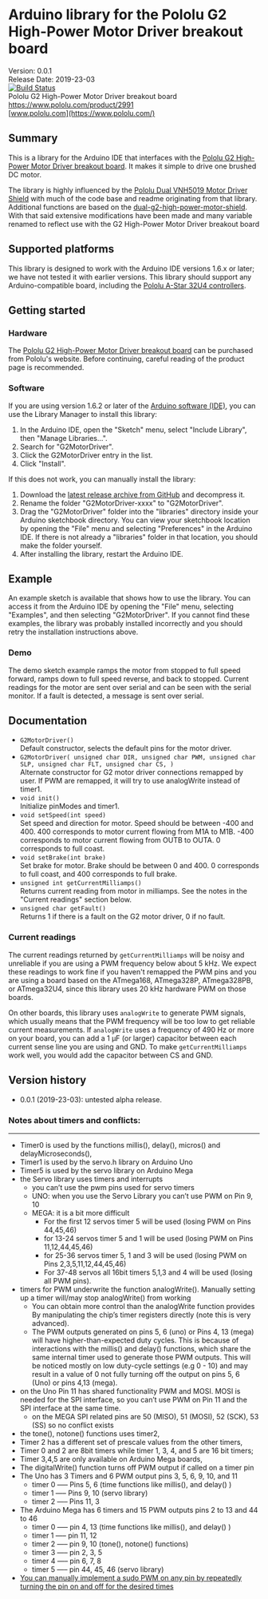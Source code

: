 # Arduino library for the Pololu G2 High-Power Motor Driver breakout board

Version: 0.0.1<br>
Release Date: 2019-23-03<br>
[![Build Status](https://travis-ci.org/photodude/G2MotorDriver.svg?branch=master)](https://travis-ci.org/photodude/G2MotorDriver)<br>
Pololu G2 High-Power Motor Driver breakout board https://www.pololu.com/product/2991<br>
[www.pololu.com](https://www.pololu.com/)

## Summary

This is a library for the Arduino IDE that interfaces with the [Pololu G2 High-Power Motor Driver breakout board](https://www.pololu.com/product/2991).
It makes it simple to drive one brushed DC motor.

The library is highly influenced by the [Pololu Dual VNH5019 Motor Driver Shield](https://github.com/pololu/dual-vnh5019-motor-shield) with much of the code base and readme originating from that library. Additional functions are based on the [dual-g2-high-power-motor-shield](https://github.com/pololu/dual-g2-high-power-motor-shield). With that said extensive modifications have been made and many variable renamed to reflect use with the G2 High-Power Motor Driver breakout board

## Supported platforms

This library is designed to work with the Arduino IDE versions 1.6.x or later; we have not tested it with earlier versions.  This library should support any Arduino-compatible board, including the [Pololu A-Star 32U4 controllers](https://www.pololu.com/category/149/a-star-programmable-controllers).

## Getting started

### Hardware

The [Pololu G2 High-Power Motor Driver breakout board](https://www.pololu.com/product/2991) can be purchased from Pololu's website.  Before continuing, careful reading of the product page is recommended.

### Software

If you are using version 1.6.2 or later of the [Arduino software (IDE)](https://www.arduino.cc/en/Main/Software), you can use the Library Manager to install this library:

1. In the Arduino IDE, open the "Sketch" menu, select "Include Library", then "Manage Libraries...".
2. Search for "G2MotorDriver".
3. Click the G2MotorDriver entry in the list.
4. Click "Install".

If this does not work, you can manually install the library:

1. Download the [latest release archive from GitHub](https://github.com/photodude/G2MotorDriver/releases) and decompress it.
2. Rename the folder "G2MotorDriver-xxxx" to "G2MotorDriver".
3. Drag the "G2MotorDriver" folder into the "libraries" directory inside your Arduino sketchbook directory.  You can view your sketchbook location by opening the "File" menu and selecting "Preferences" in the Arduino IDE.  If there is not already a "libraries" folder in that location, you should make the folder yourself.
4. After installing the library, restart the Arduino IDE.

## Example

An example sketch is available that shows how to use the library.  You can access it from the Arduino IDE by opening the "File" menu, selecting "Examples", and then selecting "G2MotorDriver".  If
you cannot find these examples, the library was probably installed incorrectly and you should retry the installation instructions above.

### Demo

The demo sketch example ramps the motor from stopped to full speed forward, ramps down
to full speed reverse, and back to stopped. Current readings for the motor are sent over serial and can be seen with the serial monitor.  If a fault is detected, a message is sent over serial.

## Documentation

- `G2MotorDriver()`<br> Default constructor, selects the default pins for the motor driver.
- `G2MotorDriver(
    unsigned char DIR,
    unsigned char PWM,
    unsigned char SLP,
    unsigned char FLT,
    unsigned char CS,
    )` <br>
Alternate constructor for G2 motor driver connections remapped by user. If PWM are remapped, it will try to use analogWrite instead of timer1.
- `void init()` <br> Initialize pinModes and timer1.
- `void setSpeed(int speed)` <br> Set speed and direction for motor.
  Speed should be between -400 and 400.  400 corresponds to motor current flowing from M1A to M1B.  -400 corresponds to motor current flowing from OUTB to OUTA.  0 corresponds to full coast.
- `void setBrake(int brake)` <br> Set brake for motor.  Brake should be between 0 and 400.  0 corresponds to full coast, and 400 corresponds to full brake.
- `unsigned int getCurrentMilliamps()` <br> Returns current reading from motor in milliamps.  See the notes in the "Current readings" section below.
- `unsigned char getFault()` <br> Returns 1 if there is a fault on the G2 motor driver, 0 if no fault.

### Current readings

The current readings returned by `getCurrentMilliamps` will be noisy and unreliable if you are using
a PWM frequency below about 5&nbsp;kHz.  We expect these readings to work fine if you haven't remapped the PWM pins and you are using a board based on the ATmega168, ATmega328P, ATmega328PB, or ATmega32U4, since this library uses 20&nbsp;kHz hardware PWM on those boards.

On other boards, this library uses `analogWrite` to generate PWM signals, which usually means that the PWM frequency will be too low to get reliable current measurements.  If `analogWrite` uses a frequency of 490&nbsp;Hz or more on your board, you can add a 1&nbsp;&micro;F
(or larger) capacitor between each current sense line you are using and GND.  To make `getCurrentMilliamps` work well, you would add the capacitor between CS and GND.

## Version history

* 0.0.1 (2019-23-03): untested alpha release.

### Notes about timers and conflicts:
-------------------

-   Timer0 is used by the functions millis(), delay(), micros() and delayMicroseconds(),
-   Timer1 is used by the servo.h library on Arduino Uno
-   Timer5 is used by the servo library on Arduino Mega
-   the Servo library uses timers and interrupts
    -   you can’t use the pwm pins used for servo timers
    -   UNO: when you use the Servo Library you can’t use PWM on Pin 9, 10
    -   MEGA: it is a bit more difficult
        -   For the first 12 servos timer 5 will be used (losing PWM on Pins 44,45,46)
        -   for 13-24 servos timer 5 and 1 will be used (losing PWM on Pins 11,12,44,45,46)
        -   for 25-36 servos timer 5, 1 and 3 will be used (losing PWM on Pins 2,3,5,11,12,44,45,46)
        -   For 37-48 servos all 16bit timers 5,1,3 and 4 will be used (losing all PWM pins).
-   timers for PWM underwrite the function analogWrite(). Manually setting up a timer will/may stop analogWrite() from working
    -   You can obtain more control than the analogWrite function provides By manipulating the chip’s timer registers directly (note this is very advanced).
    -   The PWM outputs generated on pins 5, 6 (uno) or Pins 4, 13 (mega) will have higher-than-expected duty cycles. This is because of interactions with the millis() and delay() functions, which share the same internal timer used to generate those PWM outputs. This will be noticed mostly on low duty-cycle settings (e.g 0 - 10) and may result in a value of 0 not fully turning off the output on pins 5, 6 (Uno) or pins 4,13 (mega).
-   on the Uno Pin 11 has shared functionality PWM and MOSI. MOSI is needed for the SPI interface, so you can’t use PWM on Pin 11 and the SPI interface at the same time.
    -   on the MEGA SPI related pins are 50 (MISO), 51 (MOSI), 52 (SCK), 53 (SS) so no conflict exists
-   the tone(), notone() functions uses timer2,
-   Timer 2 has a different set of prescale values from the other timers,
-   Timer 0 and 2 are 8bit timers while timer 1, 3, 4, and 5 are 16 bit timers;
-   Timer 3,4,5 are only available on Arduino Mega boards,
-   The digitalWrite() function turns off PWM output if called on a timer pin
-   The Uno has 3 Timers and 6 PWM output pins 3, 5, 6, 9, 10, and 11
    -   timer 0 —– Pins 5, 6 (time functions like millis(), and delay() )
    -   timer 1 —– Pins 9, 10 (servo library)
    -   timer 2 —– Pins 11, 3
-   The Arduino Mega has 6 timers and 15 PWM outputs pins 2 to 13 and 44 to 46
    -   timer 0 —– pin 4, 13 (time functions like millis(), and delay() )
    -   timer 1 —– pin 11, 12
    -   timer 2 —– pin 9, 10 (tone(), notone() functions)
    -   timer 3 —– pin 2, 3, 5
    -   timer 4 —– pin 6, 7, 8
    -   timer 5 —– pin 44, 45, 46 (servo library)
-   [You can manually implement a sudo PWM on any pin by repeatedly turning the pin on and off for the desired times](http://www.arduino.cc/en/Tutorial/SecretsOfArduinoPWM)
